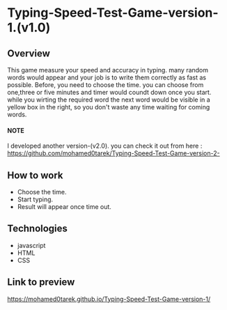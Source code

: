 # Typing-Speed-Test-Game-version-1.(v1.0)

## Overview

This game measure your speed and accuracy in typing. many random words would appear and your job is to write them correctly as fast as possible. Before, you need to choose the time. you can choose from one,three or five minutes and timer would coundt down once you start. while you wirting the required word the next word would be visible in a   yellow box in the right, so you don't waste any time waiting for coming words.
#### NOTE 
I developed another version-(v2.0). you can check it out from here :<br>
https://github.com/mohamed0tarek/Typing-Speed-Test-Game-version-2-


## How to work
* Choose the time.
* Start typing.
* Result will appear once time out.

## Technologies
* javascript
* HTML
* CSS

## Link to preview
https://mohamed0tarek.github.io/Typing-Speed-Test-Game-version-1/

